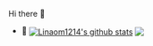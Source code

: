 Hi there 👋
- 💬 <a href="linaom1214@163.com">
<a href="https://github.com/Linaom1214"><img align="center" src="https://github-readme-stats.vercel.app/api?username=Linaom1214&show_icons=true&include_all_commits=true&theme=buefy&hide_border=true" alt="Linaom1214's github stats" /></a> <a href="https://github.com/Linaom1214"><img align="center" src="https://github-readme-stats.vercel.app/api/top-langs/?username=Linaom1214&layout=compact&theme=buefy&hide_border=true" /></a>



<!--
### 
**Linaom1214/Linaom1214** is a ✨ _special_ ✨ repository because its `README.md` (this file) appears on your GitHub profile.

Here are some ideas to get you started:

- 🔭 I’m currently working on ...
- 🌱 I’m currently learning ...
- 👯 I’m looking to collaborate on ...
- 🤔 I’m looking for help with ...
- 💬 Ask me about ...
- 📫 How to reach me: ...
- 😄 Pronouns: ...
- ⚡ Fun fact: ...
![info](https://github-readme-stats.vercel.app/api?username=Linaom1214&show_icons=true&count_private=true&hide=prs&theme=default_repocard)
-->
